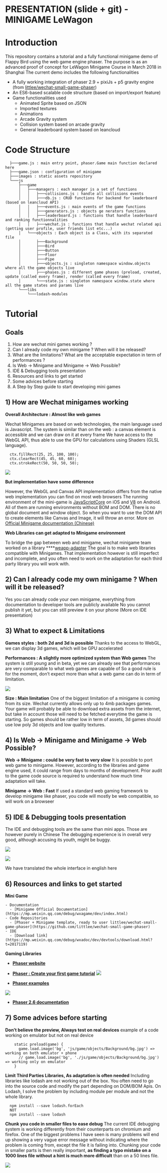   # PRESENTATION (slide + git) - MINIGAME LeWagon


  # Introduction

  This repository contains a tutorial and a fully functional minigame demo of Flappy Bird using the web game engine phaser.
  The purpose is as an advanced proof of concept for LeWagon Minigame Course in March 2018 in Shanghai
  The current demo includes the following functionalities

  - A fully working integration of phaser 2.9 + pixiJs + p5 gravity engine (from [littlee/wechat-small-game-phaser](https://github.com/littlee/wechat-small-game-phaser))
  - An ES6-based scalable code structure (based on import/export feature)
  - Game functionalities used
    - Animated Sprite based on JSON
    - Imported textures
    - Animations
    - Arcade Gravity system
    - Collision system based on arcade gravity
    - General leaderboard system based on leancloud
  # Code Structure
      ├───game.js : main entry point, phaser.Game main function declared here
      ├───game.json : configuration of minigame
      ├───images : static assets repository
      └───js
          ├───game
          │   ├───managers : each manager is a set of functions
          │   │   ├───collisions.js : handle all collisions events 
          │   │   ├───db.js : CRUD functions for backend for leaderboard (based on leancloud API)
          │   │   ├───events.js : main events of the game functions
          │   │   ├───generators.js : objects ge nerators functions
          │   │   ├───leaderboard.js : functions that handle leaderboard and ranking functionnalities
          │   │   ├───wechat.js : functions that handle wechat related api (getting user profile, user friends list etc...)
          │   └───objects : Each object is a Class, with its separated file
          │       ├───Background
          │       ├───Bird
          │       ├───Button
          │       ├───Floor
          │       ├───Pipe
          │       ├───objects.js : singleton namespace window.objects where all the game objects live
          │       ├───phases.js : different game phases (preload, created, update (called every frame), render (called every frame)
          │       └───state.js : singleton namespace window.state where all the game states and params live
          └───libs
              └───lodash-modules
  # Tutorial
  ## Goals
  1. How are wechat mini games working ?
  2. Can I already code my own minigame ? When will it be released?
  3. What are the limitations? What are the acceptable expectation in term of performances ?
  4. Is Web → Minigame and Minigame → Web Possible?
  5. IDE & Debugging tools presentation
  6. Resources and links to get started
  7. Some advices before starting
  8. A Step by Step guide to start developing mini games
  ## 1) How are Wechat minigames working

  **Overall Architecture : Almost like web games**

  Wechat Minigames are based on web technologies, the main language used is Javascript.
  The system is similar than on the web : a canvas element is accessible and we can draw on it at every frame
  We have access to the WebGL API, thus able to use the GPU for calculations using Shaders (GLSL language).


      ctx.fillRect(25, 25, 100, 100);
      ctx.clearRect(45, 45, 60, 60);
      ctx.strokeRect(50, 50, 50, 50);
  ![](https://d2mxuefqeaa7sj.cloudfront.net/s_536890ED260BD52EF9D2F5C9B7BBDBE78141D68963AB701231EB08E07E0D47A6_1520915901001_file.png)


  **But implementation have some difference**

  However, the WebGL and Canvas API implementation differs from the native web implementation you can find on most web browsers
  The running environment of the mini-game is [JavaScriptCore](https://developer.apple.com/documentation/javascriptcore?t=201832) on iOS and [V8](https://developers.google.com/v8/index.html?t=201832) on Android. All of them are running environments without BOM and DOM. There is no global document and window object. So when you want to use the DOM API to create elements like Canvas and Image, it will throw an error.
  More on [Official Minigame documentation (Chinese)](https://mp.weixin.qq.com/debug/wxagame/dev/tutorial/base/adapter.html?t=201832)

  **Web Libraries can get adapted to Minigame environment**

  To bridge the gap between web and minigame, wechat minigame team worked on a library ****[weapp-adapter](https://mp.weixin.qq.com/debug/wxagame/dev/tutorial/weapp-adapter.zip?t=201832)
  The goal is to make web libraries compatible with Minigames. That implementation however is still imperfect and incomplete, and you often need to work on the adaptation for each third party library you will work with.


  ## 2) Can I already code my own minigame ? When will it be released?

  Yes you can already code your own minigame, everything from documentation to developer tools are publicly available
  No you cannot publish it yet, but you can still preview it on your phone (More on IDE presentation)

  ## 3) What to expect & Limitations 

  **Games styles : both 2d and 3d is possible**
  Thanks to the access to WebGL, we can display 3d games, which will be GPU accelerated

  **Performances : A slightly more optimized system than Web games**
  The system is still young and in beta, yet we can already see that performances are very comparable to what web games are capable of
  So a good rule is for the moment, don’t expect more than what a web game can do in term of limitation. 


  ![](https://d2mxuefqeaa7sj.cloudfront.net/s_536890ED260BD52EF9D2F5C9B7BBDBE78141D68963AB701231EB08E07E0D47A6_1520915931967_file.png)



  **Size : Main limitation**
  One of the biggest limitation of a minigame is coming from its size. Wechat currently allows only up to 4mb packages games. 
  Your game will probably be able to download extra assets from the internet, but take in account those will need to be fetched everytime the game is starting.
  So games should be rather low in term of assets, 3d games should use low poly 3d objects and low quality textures.

  ## 4) Is Web → Minigame and Minigame → Web Possible?

  **Web → Minigame : could be very fast to very slow**
  It is possible to port web game to minigame. However, according to the libraries and game engine used, it could range from days to months of development. Prior audit to the game code source is required to understand how much time adaptation will take.

  **Minigame → Web : Fast**
  If used a standard web gaming framework to develop minigame like phaser, you code will mostly be web compatible, so will work on a browseer


  ## 5) IDE & Debugging tools presentation

  The IDE and debugging tools are the same than mini apps. Those are however purely in Chinese
  The debugging experience is in overall very good, although accusing its youth, might be buggy.


  ![](https://d2mxuefqeaa7sj.cloudfront.net/s_536890ED260BD52EF9D2F5C9B7BBDBE78141D68963AB701231EB08E07E0D47A6_1520915948300_file.png)

  ![](https://d2mxuefqeaa7sj.cloudfront.net/s_536890ED260BD52EF9D2F5C9B7BBDBE78141D68963AB701231EB08E07E0D47A6_1520915973707_file.png)


  We have translated the whole interface in english here

  ## 6) Resources and links to get started

  **Mini Game**

    - Documentation
      - [Minigame Official Documentation](https://mp.weixin.qq.com/debug/wxagame/dev/index.html)
    - Code Repositories
      - [Phaser + Minigame template, ready to user littlee/wechat-small-game-phaser](https://github.com/littlee/wechat-small-game-phaser)
    - IDE
      - [Download link](https://mp.weixin.qq.com/debug/wxadoc/dev/devtools/download.html?t=2017119)

  **Gaming Libraries**


  - [**Phaser website**](http://phaser.io/)
  - [**Phaser : Create your first game tutorial**](https://phaser.io/tutorials/making-your-first-phaser-2-game)
  ![](https://d2mxuefqeaa7sj.cloudfront.net/s_536890ED260BD52EF9D2F5C9B7BBDBE78141D68963AB701231EB08E07E0D47A6_1520916020758_file.png)




  - [**Phaser examples**](https://phaser.io/examples)


  ![](https://d2mxuefqeaa7sj.cloudfront.net/s_536890ED260BD52EF9D2F5C9B7BBDBE78141D68963AB701231EB08E07E0D47A6_1520916061306_file.png)

  -  [**Phaser 2.6 documentation**](https://phaser.io/docs/2.6.2/index)


  ## 7) Some advices before starting

  **Don’t believe the preview, Always test on real devices**
  example of a code working on emulator but not on real device

        static preload(game) {
          game.load.image('bg', 'js/game/objects/Background/bg.jpg') => working on both emulator + phone
          // game.load.image('bg', './js/game/objects/Background/bg.jpg') => working only on emulator
        }

  **Limit Third Parties Libraries, As adaptation is often needed**
  Including libraries like lodash are not working out of the box. You often need to go into the source code and modify the part depending on DOM/BOM Apis.
  On Lodash, I solve the problem by including module per module and not the whole library.


      npm install --save lodash.forEach
      NOT
      npm install --save lodash

  **Chunk you code in smaller files to ease debug**
  The current IDE debugging system is working differently from their counterparts on chromium and firefox. One of the biggest problems I have seen is many problems will end up showing a very vague error message without indicating where the problem is coming from, except the file it is failing into.
  Chunking your code in smaller parts is then really important, **as finding a typo mistake on a 1000 lines file without a hint is much more difficult** than on a 50 lines file.

  ![](https://d2mxuefqeaa7sj.cloudfront.net/s_536890ED260BD52EF9D2F5C9B7BBDBE78141D68963AB701231EB08E07E0D47A6_1520916086906_file.png)
